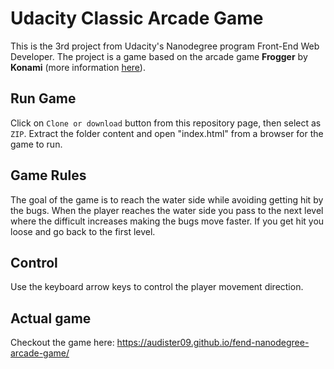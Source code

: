 # Udacity Classic Arcade Game

This is the 3rd project from Udacity's Nanodegree program Front-End Web Developer. 
The project is a game based on the arcade game **Frogger** by **Konami** (more information [here](https://en.wikipedia.org/wiki/Frogger)).

## Run Game

Click on `Clone or download` button from this repository page, then select as `ZIP`. Extract the folder content and open "index.html" from a browser for the game to run.

## Game Rules

The goal of the game is to reach the water side while avoiding getting hit by the bugs. When the player reaches the water side you pass to the next level where the difficult increases making the bugs move faster. If you get hit you loose and go back to the first level.

## Control

Use the keyboard arrow keys to control the player movement direction.

## Actual game

Checkout the game here: https://audister09.github.io/fend-nanodegree-arcade-game/
